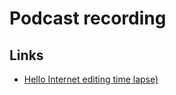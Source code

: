 # Podcast recording
## Links
- [Hello Internet editing time lapse)](http://www.cgpgrey.com/blog/hello-internet-editing-time-lapse)